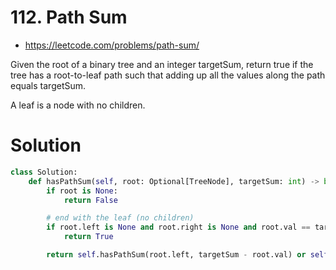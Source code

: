 # 112. Path Sum

- https://leetcode.com/problems/path-sum/

Given the root of a binary tree and an integer targetSum, return true if the tree has a root-to-leaf path such that adding up all the values along the path equals targetSum.

A leaf is a node with no children.

# Solution

```python
class Solution:
    def hasPathSum(self, root: Optional[TreeNode], targetSum: int) -> bool:
        if root is None:
            return False

        # end with the leaf (no children)
        if root.left is None and root.right is None and root.val == targetSum:
            return True

        return self.hasPathSum(root.left, targetSum - root.val) or self.hasPathSum(root.right, targetSum - root.val)
```
